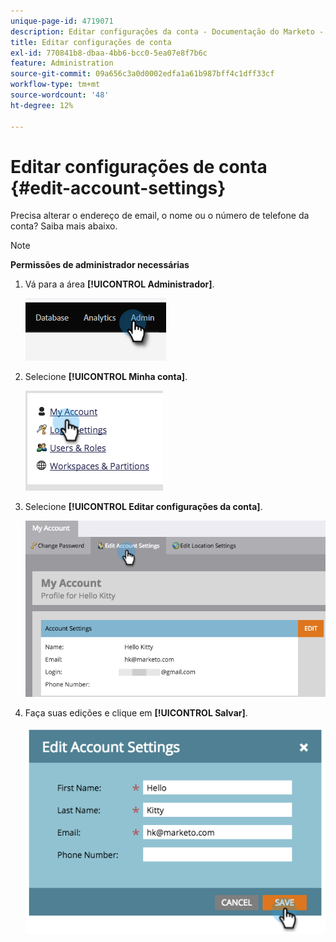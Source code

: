 ```yaml
---
unique-page-id: 4719071
description: Editar configurações da conta - Documentação do Marketo - Documentação do produto
title: Editar configurações de conta
exl-id: 770841b8-dbaa-4bb6-bcc0-5ea07e8f7b6c
feature: Administration
source-git-commit: 09a656c3a0d0002edfa1a61b987bff4c1dff33cf
workflow-type: tm+mt
source-wordcount: '48'
ht-degree: 12%

---
```


# Editar configurações de conta {#edit-account-settings}

Precisa alterar o endereço de email, o nome ou o número de telefone da conta? Saiba mais abaixo.

>[!NOTE]
>
>**Permissões de administrador necessárias**

1. Vá para a área **[!UICONTROL Administrador]**.

   ![](assets/edit-account-settings-1.png)

1. Selecione **[!UICONTROL Minha conta]**.

   ![](assets/edit-account-settings-2.png)

1. Selecione **[!UICONTROL Editar configurações da conta]**.

   ![](assets/edit-account-settings-3.png)

1. Faça suas edições e clique em **[!UICONTROL Salvar]**.

   ![](assets/edit-account-settings-4.png)
